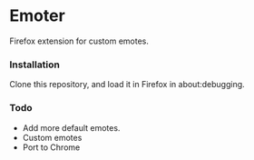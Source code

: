 # Emoter

Firefox extension for custom emotes.

### Installation

Clone this repository, and load it in Firefox in about:debugging.

### Todo

* Add more default emotes.
* Custom emotes
* Port to Chrome